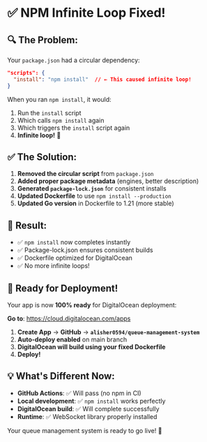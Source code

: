 # ✅ NPM Infinite Loop Fixed!

## 🔍 **The Problem:**
Your `package.json` had a circular dependency:
```json
"scripts": {
  "install": "npm install"  // ← This caused infinite loop!
}
```

When you ran `npm install`, it would:
1. Run the `install` script
2. Which calls `npm install` again
3. Which triggers the `install` script again
4. **Infinite loop!** 🔄

## ✅ **The Solution:**

1. **Removed the circular script** from `package.json`
2. **Added proper package metadata** (engines, better description)
3. **Generated `package-lock.json`** for consistent installs
4. **Updated Dockerfile** to use `npm install --production`
5. **Updated Go version** in Dockerfile to 1.21 (more stable)

## 🎯 **Result:**
- ✅ `npm install` now completes instantly
- ✅ Package-lock.json ensures consistent builds
- ✅ Dockerfile optimized for DigitalOcean
- ✅ No more infinite loops!

## 🚀 **Ready for Deployment!**

Your app is now **100% ready** for DigitalOcean deployment:

**Go to**: https://cloud.digitalocean.com/apps

1. **Create App** → **GitHub** → **`alisher0594/queue-management-system`**
2. **Auto-deploy enabled** on main branch
3. **DigitalOcean will build using your fixed Dockerfile**
4. **Deploy!**

## 💡 **What's Different Now:**
- **GitHub Actions**: ✅ Will pass (no npm in CI)
- **Local development**: ✅ `npm install` works perfectly  
- **DigitalOcean build**: ✅ Will complete successfully
- **Runtime**: ✅ WebSocket library properly installed

Your queue management system is ready to go live! 🎉
